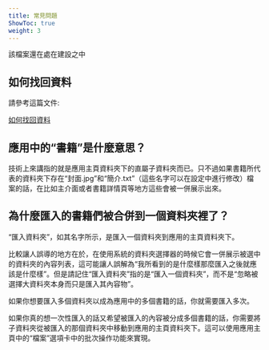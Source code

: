 ```yaml
---
title: 常見問題
ShowToc: true
weight: 3
---
```


該檔案還在處在建設之中

## 如何找回資料

請參考這篇文件:

[如何找回資料](../how-to-recover-data)

## 應用中的“書籍”是什麼意思？

技術上來講指的就是應用主頁資料夾下的直屬子資料夾而已。只不過如果書籍所代表的資料夾下存在“封面.jpg”和“簡介.txt”（這些名字可以在設定中進行修改）檔案的話，在比如主介面或者書籍詳情頁等地方這些會被一併展示出來。

## 為什麼匯入的書籍們被合併到一個資料夾裡了？

“匯入資料夾”，如其名字所示，是匯入一個資料夾到應用的主頁資料夾下。

比較讓人誤導的地方在於，在使用系統的資料夾選擇器的時候它會一併展示被選中的資料夾的內容列表，這可能讓人誤解為“我所看到的是什麼樣那麼匯入之後就應該是什麼樣”。但是請記住“匯入資料夾”指的是“匯入一個資料夾”，而不是“忽略被選擇大資料夾本身而只是匯入其內容物”。

如果你想要匯入多個資料夾以成為應用中的多個書籍的話，你就需要匯入多次。

如果你真的想一次性匯入的話又希望被匯入的內容被分成多個書籍的話，你需要將子資料夾從被匯入的那個資料夾中移動到應用的主頁資料夾下。這可以使用應用主頁中的“檔案”選項卡中的批次操作功能來實現。